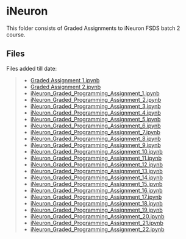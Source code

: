 # iNeuron
This folder consists of Graded Assignments to iNeuron FSDS batch 2 course.

## Files
Files added till date:
> - [Graded Assignment 1.ipynb](https://github.com/abhijitchak103/iNeuron/blob/main/Graded%20Assignments/Graded%20Assignment%201.ipynb)
> - [Graded Assignment 2.ipynb](https://github.com/abhijitchak103/iNeuron/blob/main/Graded%20Assignments/Graded%20Assignment%202.ipynb)
> - [iNeuron_Graded_Programming_Assignment_1.ipynb](https://github.com/abhijitchak103/iNeuron/blob/main/Graded%20Assignments/iNeuron_Graded_Programming_Assignment_1.ipynb)
> - [iNeuron_Graded_Programming_Assignment_2.ipynb](https://github.com/abhijitchak103/iNeuron/blob/main/Graded%20Assignments/iNeuron_Graded_Programming_Assignment_2.ipynb)
> - [iNeuron_Graded_Programming_Assignment_3.ipynb](https://github.com/abhijitchak103/iNeuron/blob/main/Graded%20Assignments/iNeuron_Graded_Programming_Assignment_3.ipynb)
> - [iNeuron_Graded_Programming_Assignment_4.ipynb](https://github.com/abhijitchak103/iNeuron/blob/main/Graded%20Assignments/iNeuron_Graded_Programming_Assignment_4.ipynb)
> - [iNeuron_Graded_Programming_Assignment_5.ipynb](https://github.com/abhijitchak103/iNeuron/blob/main/Graded%20Assignments/iNeuron_Graded_Programming_Assignment_5.ipynb)
> - [iNeuron_Graded_Programming_Assignment_6.ipynb](https://github.com/abhijitchak103/iNeuron/blob/main/Graded%20Assignments/iNeuron_Graded_Programming_Assignment_6.ipynb)
> - [iNeuron_Graded_Programming_Assignment_7.ipynb](https://github.com/abhijitchak103/iNeuron/blob/main/Graded%20Assignments/iNeuron_Graded_Programming_Assignment_7.ipynb)
> - [iNeuron_Graded_Programming_Assignment_8.ipynb](https://github.com/abhijitchak103/iNeuron/blob/main/Graded%20Assignments/iNeuron_Graded_Programming_Assignment_8.ipynb)
> - [iNeuron_Graded_Programming_Assignment_9.ipynb](https://github.com/abhijitchak103/iNeuron/blob/main/Graded%20Assignments/iNeuron_Graded_Programming_Assignment_9.ipynb)
> - [iNeuron_Graded_Programming_Assignment_10.ipynb](https://github.com/abhijitchak103/iNeuron/blob/main/Graded%20Assignments/iNeuron_Graded_Programming_Assignment_10.ipynb)
> - [iNeuron_Graded_Programming_Assignment_11.ipynb](https://github.com/abhijitchak103/iNeuron/blob/main/Graded%20Assignments/iNeuron_Graded_Programming_Assignment_11.ipynb)
> - [iNeuron_Graded_Programming_Assignment_12.ipynb](https://github.com/abhijitchak103/iNeuron/blob/main/Graded%20Assignments/iNeuron_Graded_Programming_Assignment_12.ipynb)
> - [iNeuron_Graded_Programming_Assignment_13.ipynb](https://github.com/abhijitchak103/iNeuron/blob/main/Graded%20Assignments/iNeuron_Graded_Programming_Assignment_13.ipynb)
> - [iNeuron_Graded_Programming_Assignment_14.ipynb](https://github.com/abhijitchak103/iNeuron/blob/main/Graded%20Assignments/iNeuron_Graded_Programming_Assignment_14.ipynb)
> - [iNeuron_Graded_Programming_Assignment_15.ipynb](https://github.com/abhijitchak103/iNeuron/blob/main/Graded%20Assignments/iNeuron_Graded_Programming_Assignment_15.ipynb)
> - [iNeuron_Graded_Programming_Assignment_16.ipynb](https://github.com/abhijitchak103/iNeuron/blob/main/Graded%20Assignments/iNeuron_Graded_Programming_Assignment_16.ipynb)
> - [iNeuron_Graded_Programming_Assignment_17.ipynb](https://github.com/abhijitchak103/iNeuron/blob/main/Graded%20Assignments/iNeuron_Graded_Programming_Assignment_17.ipynb)
> - [iNeuron_Graded_Programming_Assignment_18.ipynb](https://github.com/abhijitchak103/iNeuron/blob/main/Graded%20Assignments/iNeuron_Graded_Programming_Assignment_18.ipynb)
> - [iNeuron_Graded_Programming_Assignment_19.ipynb](https://github.com/abhijitchak103/iNeuron/blob/main/Graded%20Assignments/iNeuron_Graded_Programming_Assignment_19.ipynb)
> - [iNeuron_Graded_Programming_Assignment_20.ipynb](https://github.com/abhijitchak103/iNeuron/blob/main/Graded%20Assignments/iNeuron_Graded_Programming_Assignment_20.ipynb)
> - [iNeuron_Graded_Programming_Assignment_21.ipynb](https://github.com/abhijitchak103/iNeuron/blob/main/Graded%20Assignments/iNeuron_Graded_Programming_Assignment_21.ipynb)
> - [iNeuron_Graded_Programming_Assignment_22.ipynb](https://github.com/abhijitchak103/iNeuron/blob/main/Graded%20Assignments/iNeuron_Graded_Programming_Assignment_22.ipynb)